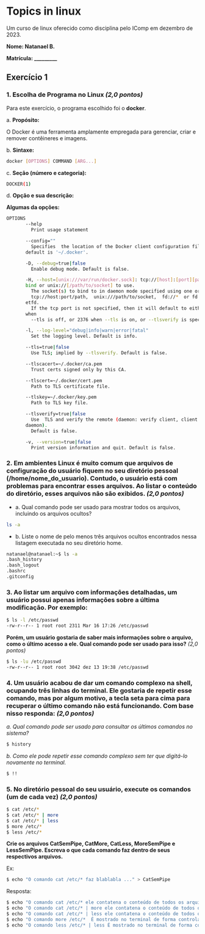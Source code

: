 # Topics in linux

Um curso de linux oferecido como disciplina pelo IComp em dezembro de 2023.

**Nome: Natanael B.**

**Matrícula: _________**

## Exercício 1

### 1. **Escolha de Programa no Linux** *(2,0 pontos)*

   Para este exercício, o programa escolhido foi o **docker**. 

a. **Propósito:**

O Docker é uma ferramenta amplamente empregada para gerenciar, criar e remover contêineres e imagens.

b. **Sintaxe:**

```bash
docker [OPTIONS] COMMAND [ARG...]
```

c. **Seção (número e categoria):**

```bash
DOCKER(1)
```


d. **Opção e sua descrição:**

**Algumas da opções:**

```Bash
OPTIONS
       --help
         Print usage statement

       --config=""
         Specifies  the location of the Docker client configuration files. The
       default is '~/.docker'.

       -D, --debug=true|false
         Enable debug mode. Default is false.

       -H, --host=[unix:///var/run/docker.sock]: tcp://[host]:[port][path]  to
       bind or unix://[/path/to/socket] to use.
         The socket(s) to bind to in daemon mode specified using one or more
         tcp://host:port/path,  unix:///path/to/socket,  fd://*  or fd://sock‐
       etfd.
         If the tcp port is not specified, then it will default to either 2375
       when
         --tls is off, or 2376 when --tls is on, or --tlsverify is specified.

       -l, --log-level="debug|info|warn|error|fatal"
         Set the logging level. Default is info.

       --tls=true|false
         Use TLS; implied by --tlsverify. Default is false.

       --tlscacert=~/.docker/ca.pem
         Trust certs signed only by this CA.

       --tlscert=~/.docker/cert.pem
         Path to TLS certificate file.

       --tlskey=~/.docker/key.pem
         Path to TLS key file.

       --tlsverify=true|false
         Use  TLS and verify the remote (daemon: verify client, client: verify
       daemon).
         Default is false.

       -v, --version=true|false
         Print version information and quit. Default is false.
```

### **2. Em ambientes Linux é muito comum que arquivos de configuração do usuário fiquem no seu diretório pessoal (/home/nome\_do\_usuario). Contudo, o usuário está com problemas para encontrar esses arquivos. Ao listar o conteúdo do diretório, esses arquivos não são exibidos.** *(2,0 pontos)*

* a. Qual comando pode ser usado para mostrar todos os arquivos, incluindo os arquivos
ocultos?

```bash
ls -a
```

* b. Liste o nome de pelo menos três arquivos ocultos encontrados nessa listagem executada no seu diretório home.
```bash
natanael@natanael:~$ ls -a
.bash_history
.bash_logout
.bashrc 
.gitconfig
```

### **3. Ao listar um arquivo com informações detalhadas, um usuário possui apenas informações sobre a última modificação. Por exemplo:**

```bash
$ ls -l /etc/passwd
-rw-r--r-- 1 root root 2311 Mar 16 17:26 /etc/passwd
```

**Porém, um usuário gostaria de saber mais informações sobre o arquivo, como o último acesso a ele. Qual comando pode ser usado para isso?** *(2,0 pontos)*

```bash
$ ls -lu /etc/passwd
-rw-r--r-- 1 root root 3042 dez 13 19:38 /etc/passwd
```

### **4. Um usuário acabou de dar um comando complexo na shell, ocupando três linhas do terminal. Ele gostaria de repetir esse comando, mas por algum motivo, a tecla seta para cima para recuperar o último comando não está funcionando. Com base nisso responda:** *(2,0 pontos)*

*a. Qual comando pode ser usado para consultar os últimos comandos no sistema?*

```bash
$ history
```

*b. Como ele pode repetir esse comando complexo sem ter que digitá-lo novamente no
terminal.*

```bash
$ !!
```

### **5. No diretório pessoal do seu usuário, execute os comandos (um de cada vez)** *(2,0 pontos)*
```bash
$ cat /etc/*
$ cat /etc/* | more
$ cat /etc/* | less
$ more /etc/*
$ less /etc/*
```

**Crie os arquivos CatSemPipe, CatMore, CatLess, MoreSemPipe e LessSemPipe. Escreva o que cada comando faz dentro de seus respectivos arquivos.**

Ex:

```bash
$ echo "O comando cat /etc/* faz blablabla ..." > CatSemPipe
```

Resposta:

```bash
$ echo "O comando cat /etc/* ele contatena o conteúdo de todos os arquivos da pasta etc" > CatSemPipe
$ echo "O comando cat /etc/* | more ele contatena o conteúdo de todos os arquivos da pasta etc e a saida vai para o programa more, em que é mostrado no terminal de forma controlada" > CatMore
$ echo "O comando cat /etc/* | less ele contatena o conteúdo de todos os arquivos da pasta etc e a saida vai para o programa more, em que é mostrado no terminal de forma controlada, mas aqui pode navegar para cima e para baixo" > CatLess
$ echo "O comando more /etc/*  É mostrado no terminal de forma controlada" > MoreSemPipe
$ echo "O comando less /etc/* | less É mostrado no terminal de forma controlada, mas aqui pode navegar para cima e para baixo" > LessSemPipe
```